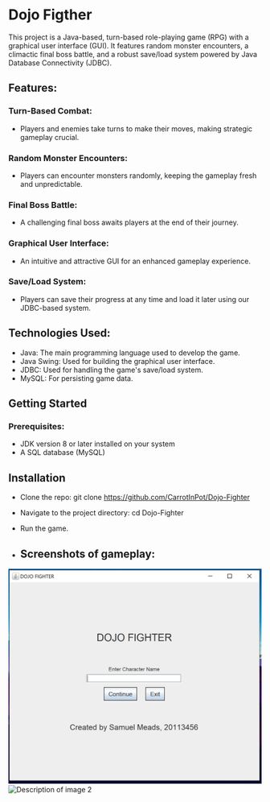 # Dojo Figther
This project is a Java-based, turn-based role-playing game (RPG) with a graphical user interface (GUI). It features random monster encounters, a climactic final boss battle, and a robust save/load system powered by Java Database Connectivity (JDBC).

## Features: 
### Turn-Based Combat:
+ Players and enemies take turns to make their moves, making strategic gameplay crucial.

### Random Monster Encounters: 
+ Players can encounter monsters randomly, keeping the gameplay fresh and unpredictable.

### Final Boss Battle: 
+ A challenging final boss awaits players at the end of their journey.

### Graphical User Interface:
+ An intuitive and attractive GUI for an enhanced gameplay experience.

### Save/Load System: 
+ Players can save their progress at any time and load it later using our JDBC-based system.

## Technologies Used: 
+ Java: The main programming language used to develop the game.
+ Java Swing: Used for building the graphical user interface.
+ JDBC: Used for handling the game's save/load system.
+ MySQL: For persisting game data.

## Getting Started
### Prerequisites:
+ JDK version 8 or later installed on your system
+ A SQL database (MySQL)

## Installation
+ Clone the repo: git clone https://github.com/CarrotInPot/Dojo-Fighter
+ Navigate to the project directory: cd Dojo-Fighter
+ Run the game.

+ ## Screenshots of gameplay:

![MainMenu](screenshots/DojoFighter1.JPG)
![Description of image 2](screenshots/image2name.jpg)






